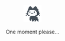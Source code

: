 <div align="center">
	<img src="mona-loading-default.gif" width="48">
	<p>One moment please...</p>
</div>
